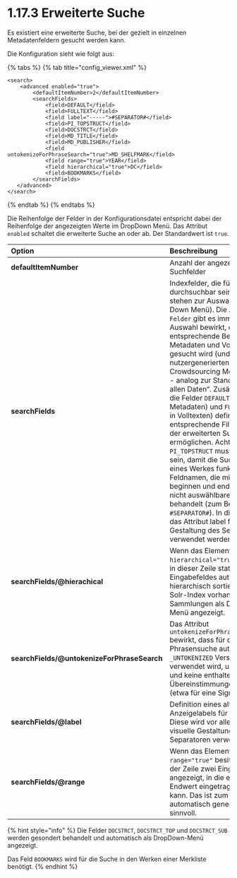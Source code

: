 # 1.17.3 Erweiterte Suche

Es existiert eine erweiterte Suche, bei der gezielt in einzelnen Metadatenfeldern gesucht werden kann.

Die Konfiguration sieht wie folgt aus:

{% tabs %}
{% tab title="config\_viewer.xml" %}
```markup
<search>
    <advanced enabled="true">
        <defaultItemNumber>2</defaultItemNumber>
        <searchFields>
            <field>DEFAULT</field>
            <field>FULLTEXT</field>
            <field label="-----">#SEPARATOR#</field>
            <field>PI_TOPSTRUCT</field>
            <field>DOCSTRCT</field>
            <field>MD_TITLE</field>
            <field>MD_PUBLISHER</field>
            <field untokenizeForPhraseSearch="true">MD_SHELFMARK</field>
            <field range="true">YEAR</field>
            <field hierarchical="true">DC</field>
            <field>BOOKMARKS</field>
        </searchFields>
   </advanced>
</search>
```
{% endtab %}
{% endtabs %}

Die Reihenfolge der Felder in der Konfigurationsdatei entspricht dabei der Reihenfolge der angezeigten Werte im DropDown Menü. Das Attribut `enabled` schaltet die erweiterte Suche an oder ab. Der Standardwert ist `true`.

| **Option**  | Beschreibung |
| :--- | :--- |
| **defaultItemNumber** | Anzahl der angezeigten Suchfelder |
| **searchFields**  | Indexfelder, die für die durchsuchbar sein sollen \(Diese stehen zur Auswahl im Drop-Down Menü\). Die Auswahl `Alle Felder` gibt es immer. Diese Auswahl bewirkt, dass der entsprechende Begriff über alle Metadaten und Volltext- Felder gesucht wird \(und auch in nutzergenerierten Inhalten, falls Crowdsourcing Modul aktiviert ist - analog zur Standardsuche „in allen Daten“. Zusätzlich können die Felder `DEFAULT` \(Suche in Metadaten\) und `FULLTEXT` \(Suche in Volltexten\) definiert werden, um entsprechende Filterung auch in der erweiterten Suche zu ermöglichen. Achtung: das Feld `PI_TOPSTRUCT` muss hier definiert sein, damit die  Suche innerhalb eines Werkes funktioniert. Feldnamen, die mit einem `#` beginnen und enden werden als nicht auswählbare Separatoren behandelt \(zum Beispiel `#SEPARATOR#`\). In diesem Fall sollte das Attribut label für die visuelle Gestaltung des Separators verwendet werden. |
| **searchFields/@hierachical** | Wenn das Element das Attribut `hierarchical="true"` besitzt, wird in dieser Zeile statt eines Eingabefeldes automatisch eine hierarchisch sortierte Liste der im Solr-Index vorhandenen Sammlungen als Drop-Down-Menü angezeigt.  |
| **searchFields/@untokenizeForPhraseSearch** | Das Attribut `untokenizeForPhraseSearch="true"` bewirkt, dass für die Phrasensuche automatisch die `_UNTOKENIZED` Version des Feldes verwendet wird, um nur komplette und keine enthaltenen Übereinstimmungen zuzulassen \(etwa für eine Signaturensuche\). |
| **searchFields/@label** | Definition eines alternativen Anzeigelabels für das Suchfeld. Diese wird vor allem für die visuelle Gestaltung von Separatoren verwendet. |
| **searchFields/@range** | Wenn das Element das Attribut `range="true"` besitzt, werden in der Zeile zwei Eingabefelder angezeigt, in die ein Start- und Endwert eingetragen werden kann. Das ist zum Beispiel bei dem automatisch generierten Feld `YEAR` sinnvoll. |

{% hint style="info" %}
Die Felder `DOCSTRCT`, `DOCSTRCT_TOP` und `DOCSTRCT_SUB` werden gesondert behandelt und automatisch als DropDown-Menü angezeigt.

Das Feld `BOOKMARKS` wird für die Suche in den Werken einer Merkliste benötigt.
{% endhint %}

